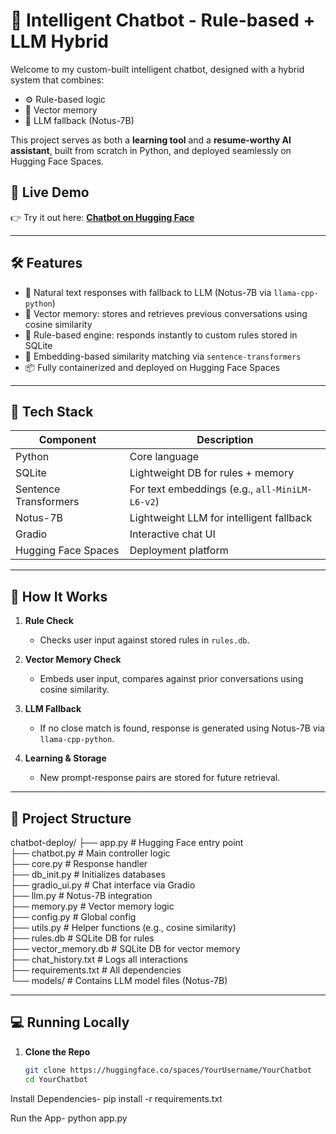 # 🧠 Intelligent Chatbot - Rule-based + LLM Hybrid

Welcome to my custom-built intelligent chatbot, designed with a hybrid system that combines:
- ⚙️ Rule-based logic
- 🧠 Vector memory
- 🔮 LLM fallback (Notus-7B)

This project serves as both a **learning tool** and a **resume-worthy AI assistant**, built from scratch in Python, and deployed seamlessly on Hugging Face Spaces.

## 🚀 Live Demo

👉 Try it out here: [**Chatbot on Hugging Face**](https://huggingface.co/spaces/Hugg-Vij04/Chatbot)

---

## 🛠️ Features

- 💬 Natural text responses with fallback to LLM (Notus-7B via `llama-cpp-python`)
- 🧠 Vector memory: stores and retrieves previous conversations using cosine similarity
- 🧾 Rule-based engine: responds instantly to custom rules stored in SQLite
- 🧱 Embedding-based similarity matching via `sentence-transformers`
- 📦 Fully containerized and deployed on Hugging Face Spaces

---

## 🧩 Tech Stack

| Component             | Description                                         |
|----------------------|-----------------------------------------------------|
| Python               | Core language                                       |
| SQLite               | Lightweight DB for rules + memory                   |
| Sentence Transformers| For text embeddings (e.g., `all-MiniLM-L6-v2`)      |
| Notus-7B             | Lightweight LLM for intelligent fallback            |
| Gradio               | Interactive chat UI                                 |
| Hugging Face Spaces  | Deployment platform                                 |

---

## 🧠 How It Works

1. **Rule Check**
   - Checks user input against stored rules in `rules.db`.

2. **Vector Memory Check**
   - Embeds user input, compares against prior conversations using cosine similarity.

3. **LLM Fallback**
   - If no close match is found, response is generated using Notus-7B via `llama-cpp-python`.

4. **Learning & Storage**
   - New prompt-response pairs are stored for future retrieval.

---

## 📂 Project Structure

chatbot-deploy/
├── app.py               # Hugging Face entry point  
├── chatbot.py           # Main controller logic  
├── core.py              # Response handler  
├── db_init.py           # Initializes databases  
├── gradio_ui.py         # Chat interface via Gradio  
├── llm.py               # Notus-7B integration  
├── memory.py            # Vector memory logic  
├── config.py            # Global config  
├── utils.py             # Helper functions (e.g., cosine similarity)  
├── rules.db             # SQLite DB for rules  
├── vector_memory.db     # SQLite DB for vector memory  
├── chat_history.txt     # Logs all interactions  
├── requirements.txt     # All dependencies  
└── models/              # Contains LLM model files (Notus-7B)

---

## 💻 Running Locally

1. **Clone the Repo**
   ```bash
   git clone https://huggingface.co/spaces/YourUsername/YourChatbot
   cd YourChatbot

Install Dependencies-    pip install -r requirements.txt


Run the App-     python app.py